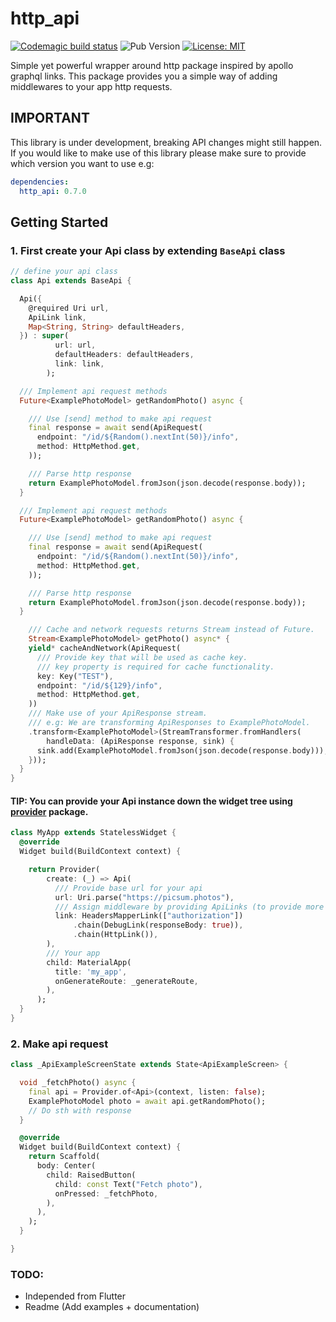 # http_api
  
[![Codemagic build status](https://api.codemagic.io/apps/5e9c9c7a7af7f3ae2a99d6a0/5e9c9c7a7af7f3ae2a99d69f/status_badge.svg)](https://codemagic.io/apps/5e9c9c7a7af7f3ae2a99d6a0/5e9c9c7a7af7f3ae2a99d69f/latest_build)
![Pub Version](https://img.shields.io/pub/v/http_api?color=%230175c2)
[![License: MIT](https://img.shields.io/badge/license-MIT-purple.svg)](https://opensource.org/licenses/MIT)
  
Simple yet powerful wrapper around http package inspired by apollo graphql links. This package provides you a simple way of adding middlewares to your app http requests.

## IMPORTANT
This library is under development, breaking API changes might still happen. If you would like to make use of this library please make sure to provide which version you want to use e.g:
```yaml
dependencies:
  http_api: 0.7.0
```

## Getting Started

### 1. First create your Api class by extending `BaseApi` class
```dart
// define your api class
class Api extends BaseApi {

  Api({
    @required Uri url,
    ApiLink link,
    Map<String, String> defaultHeaders,
  }) : super(
          url: url,
          defaultHeaders: defaultHeaders,
          link: link,
        );

  /// Implement api request methods 
  Future<ExamplePhotoModel> getRandomPhoto() async {

    /// Use [send] method to make api request
    final response = await send(ApiRequest(
      endpoint: "/id/${Random().nextInt(50)}/info",
      method: HttpMethod.get,
    ));

    /// Parse http response
    return ExamplePhotoModel.fromJson(json.decode(response.body));
  }

  /// Implement api request methods 
  Future<ExamplePhotoModel> getRandomPhoto() async {

    /// Use [send] method to make api request
    final response = await send(ApiRequest(
      endpoint: "/id/${Random().nextInt(50)}/info",
      method: HttpMethod.get,
    ));

    /// Parse http response
    return ExamplePhotoModel.fromJson(json.decode(response.body));
  }

    /// Cache and network requests returns Stream instead of Future.
    Stream<ExamplePhotoModel> getPhoto() async* {
    yield* cacheAndNetwork(ApiRequest(
      /// Provide key that will be used as cache key.
      /// key property is required for cache functionality.
      key: Key("TEST"),
      endpoint: "/id/${129}/info",
      method: HttpMethod.get,
    ))
    /// Make use of your ApiResponse stream.
    /// e.g: We are transforming ApiResponses to ExamplePhotoModel.
    .transform<ExamplePhotoModel>(StreamTransformer.fromHandlers(
        handleData: (ApiResponse response, sink) {
      sink.add(ExamplePhotoModel.fromJson(json.decode(response.body)));
    }));
  }
}

```

#### TIP: You can provide your Api instance down the widget tree using [provider](https://pub.dev/packages/provider) package.
```dart
class MyApp extends StatelessWidget {
  @override
  Widget build(BuildContext context) {

    return Provider(
        create: (_) => Api(
          /// Provide base url for your api
          url: Uri.parse("https://picsum.photos"),
          /// Assign middleware by providing ApiLinks (to provide more than one middleware, chain them)
          link: HeadersMapperLink(["authorization"])
              .chain(DebugLink(responseBody: true)),
              .chain(HttpLink()),
        ),
        /// Your app
        child: MaterialApp(
          title: 'my_app',
          onGenerateRoute: _generateRoute,
        ),
      );
  }
}
```

### 2. Make api request
```dart
class _ApiExampleScreenState extends State<ApiExampleScreen> {

  void _fetchPhoto() async {
    final api = Provider.of<Api>(context, listen: false);
    ExamplePhotoModel photo = await api.getRandomPhoto();
    // Do sth with response
  }

  @override
  Widget build(BuildContext context) {
    return Scaffold(
      body: Center(
        child: RaisedButton(
          child: const Text("Fetch photo"),
          onPressed: _fetchPhoto,
        ),
      ),
    );
  }

}
```

### TODO:
- Independed from Flutter
- Readme (Add examples + documentation)